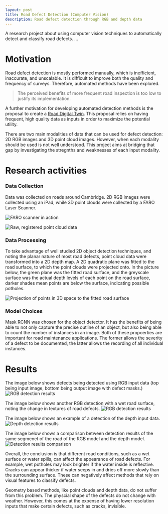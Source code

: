 ```yaml
---
layout: post
title: Road Defect Detection (Computer Vision)
description: Road defect detection through RGB and depth data
---
```

A research project about using computer vision techniques to automatically detect and classify road defects.
...

Motivation
============

Road defect detection is mostly performed manually, which is inefficient, inaccurate, and unscalable. It is difficult to improve both the quality and frequency of surveys. Therefore, automated methods have been explored. 

> The perceived benefits of more frequent road inspection is too low to justify its implementation.

A further motivation for developing automated detection methods is the proposal to create a [Road Digital Twin](https://drf.eng.cam.ac.uk/research/digital-twins). This proposal relies on having frequent, high quality data as inputs in order to maximize the potential utility.

There are two main modalities of data that can be used for defect detection: 2D RGB images and 3D point cloud images. However, when each modality should be used is not well understood. This project aims at bridging that gap by investigating the stregnths and weaknesses of each input modality. 


Research activities
============

### Data Collection ###
Data was collected on roads around Cambridge. 2D RGB images were collected using an iPad, while 3D point clouds were collected by a FARO Laser Scanner.

![FARO scanner in action](/assets/images/faro_scanner.png "Laser scanning the geometry of potholes")

![Raw, registered point cloud data](/assets/images/recap.jpeg "Raw, registered point cloud data")

### Data Processing ###
To take advantage of well studied 2D object detection techniques, and noting the planar nature of most road defects, point cloud data were transformed into a 2D depth map. A 2D quadratic plane was fitted to the road surface, to which the point clouds were projected onto. In the picture below, the green plane was the fitted road surface, and the greyscale surface was the actual depth levels of each point on the road surface, darker shades mean points are below the surface, indicating possible potholes.

![Projection of points in 3D space to the fitted road surface](/assets/images/quadratic_fit.png "Projection of points in 3D space to the fitted road surface")

### Model Choices ###
Mask RCNN was chosen for the object detector. It has the benefits of being able to not only capture the precise outline of an object, but also being able to count the number of instances in an image. Both of these propoerties are important for road maintenance applications. The former allows the severity of a defect to be documented, the latter allows the recording of all individual instances. 


Results
============
The image below shows defects being detected using RGB input data (top being input image, bottom being output image with defect masks.)
![RGB detection results](/assets/images/example_1.jpg "RGB detection results")

The image below shows another RGB detection with a wet road surface, noting the change in textures of road defects.
![RGB detection results](/assets/images/example_2.jpg "RGB detection results on a wet surface")

The image below shows an example of a detection of the depth input data.
![Depth detection results](/assets/images/example_3.jpg "Depth detection results")

The image below shows a comparison between detection results of the same segmenet of the road of the RGB model and the depth model.
![Detection results comparison](/assets/images/example_5.jpg "Detection results comparison")

Overall, the conclusion is that different road conditions, such as a wet surface or water spills, can affect the appearance of road defects. For example, wet potholes may look brighter if the water inside is reflective. Cracks can appear thicker if water seeps in and dries off more slowly than the surrounding surface. These can negatively affect methods that rely on visual features to classify defects. 

Geometry based methods, like point clouds and depth data, do not suffer from this problem. The physcial shape of the defects do not change with weather. However, this comes at the expense of having lower resolution inputs that make certain defects, such as cracks, invisible. 
